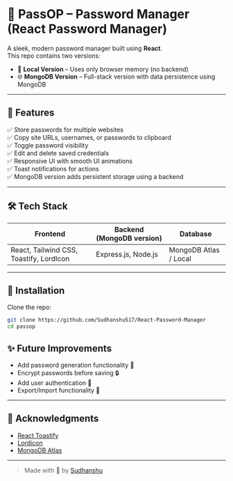 # 🔐 PassOP – Password Manager (React Password Manager)

A sleek, modern password manager built using **React**.  
This repo contains two versions:

- 🧩 **Local Version** – Uses only browser memory (no backend)
- 🌐 **MongoDB Version** – Full-stack version with data persistence using MongoDB

---

## 🚀 Features

✅ Store passwords for multiple websites  
✅ Copy site URLs, usernames, or passwords to clipboard  
✅ Toggle password visibility  
✅ Edit and delete saved credentials  
✅ Responsive UI with smooth UI animations  
✅ Toast notifications for actions  
✅ MongoDB version adds persistent storage using a backend

---


## 🛠️ Tech Stack

| Frontend      | Backend (MongoDB version) | Database   |
|---------------|---------------------------|------------|
| React, Tailwind CSS, Toastify, LordIcon | Express.js, Node.js         | MongoDB Atlas / Local |

---

## 🧪 Installation

Clone the repo:

```bash
git clone https://github.com/Sudhanshu517/React-Password-Manager
cd passop
```

## ✨ Future Improvements

- Add password generation functionality 🔐  
- Encrypt passwords before saving 🔒  
- Add user authentication 👤  
- Export/Import functionality 📁  

---


## 🙌 Acknowledgments

- [React Toastify](https://fkhadra.github.io/react-toastify/)
- [Lordicon](https://lordicon.com/)
- [MongoDB Atlas](https://www.mongodb.com/cloud/atlas)

---

> Made with 💚 by [Sudhanshu](https://github.com/Sudhanshu517)
